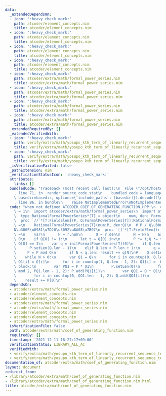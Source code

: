 ```yaml
---
data:
  _extendedDependsOn:
  - icon: ':heavy_check_mark:'
    path: atcoder/element_concepts.nim
    title: atcoder/element_concepts.nim
  - icon: ':heavy_check_mark:'
    path: atcoder/element_concepts.nim
    title: atcoder/element_concepts.nim
  - icon: ':heavy_check_mark:'
    path: atcoder/element_concepts.nim
    title: atcoder/element_concepts.nim
  - icon: ':heavy_check_mark:'
    path: atcoder/element_concepts.nim
    title: atcoder/element_concepts.nim
  - icon: ':heavy_check_mark:'
    path: atcoder/extra/math/formal_power_series.nim
    title: atcoder/extra/math/formal_power_series.nim
  - icon: ':heavy_check_mark:'
    path: atcoder/extra/math/formal_power_series.nim
    title: atcoder/extra/math/formal_power_series.nim
  - icon: ':heavy_check_mark:'
    path: atcoder/extra/math/formal_power_series.nim
    title: atcoder/extra/math/formal_power_series.nim
  - icon: ':heavy_check_mark:'
    path: atcoder/extra/math/formal_power_series.nim
    title: atcoder/extra/math/formal_power_series.nim
  _extendedRequiredBy: []
  _extendedVerifiedWith:
  - icon: ':heavy_check_mark:'
    path: verify/extra/math/yosupo_kth_term_of_linearly_recurrent_sequence_test.nim
    title: verify/extra/math/yosupo_kth_term_of_linearly_recurrent_sequence_test.nim
  - icon: ':heavy_check_mark:'
    path: verify/extra/math/yosupo_kth_term_of_linearly_recurrent_sequence_test.nim
    title: verify/extra/math/yosupo_kth_term_of_linearly_recurrent_sequence_test.nim
  _isVerificationFailed: false
  _pathExtension: nim
  _verificationStatusIcon: ':heavy_check_mark:'
  attributes:
    links: []
  bundledCode: "Traceback (most recent call last):\n  File \"/opt/hostedtoolcache/Python/3.10.1/x64/lib/python3.10/site-packages/onlinejudge_verify/documentation/build.py\"\
    , line 71, in _render_source_code_stat\n    bundled_code = language.bundle(stat.path,\
    \ basedir=basedir, options={'include_paths': [basedir]}).decode()\n  File \"/opt/hostedtoolcache/Python/3.10.1/x64/lib/python3.10/site-packages/onlinejudge_verify/languages/nim.py\"\
    , line 86, in bundle\n    raise NotImplementedError\nNotImplementedError\n"
  code: "when not defined ATCODER_COEF_OF_GENERATING_FUNCTION_HPP:\n  const ATCODER_COEF_OF_GENERATING_FUNCTION_HPP*\
    \ = 1\n  import atcoder/extra/math/formal_power_series\n  import atcoder/element_concepts\n\
    \  type RationalFormalPowerSeries*[T] = object\n    num, den: FormalPowerSeries[T]\n\
    \  proc `//`*[T:FieldElem](P, Q:FormalPowerSeries[T]):RationalFormalPowerSeries[T]\
    \ =\n    RationalFormalPowerSeries[T](num:P, den:Q)\n  # P / Q\u306E\u6DFB\u5B57\
    N\u306E\u8981\u7D20\u3092\u8A08\u7B97\n  proc `[]`*[T:FieldElem](r:RationalFormalPowerSeries[T],N:int):T\
    \ =\n    var\n      P = r.num\n      Q = r.den\n      N = N\n    assert Q[0] !=\
    \ 0\n    if Q[0] != 1:\n      let t = Q[0].inv\n      P *= t;Q *= t\n    assert\
    \ Q[0] == 1\n    var q = initFormalPowerSeries[T](0)\n    if Q.len > P.len + 1:\n\
    \      P.setLen(Q.len - 1)\n    elif Q.len < P.len + 1:\n      q = P div Q\n \
    \     P = P mod Q\n      if N < q.len: result += q[N]\n#    Q.setLen(P.len + 1)\n\
    \    while N > 0:\n      var Q1 = Q\n      for i in countup(0, Q.len - 1, 2):\
    \ Q1[i] = Q[i]\n      for i in countup(1, Q.len - 1, 2): Q1[i] = -Q[i]\n     \
    \ block:\n        var PQ1 = P * Q1\n        P.setLen(0)\n        for i in countup(N\
    \ mod 2, PQ1.len - 1, 2): P.add(PQ1[i])\n        var QQ1 = Q * Q1\n        Q.setLen(0)\n\
    \        for i in countup(0, QQ1.len - 1, 2): Q.add(QQ1[i])\n      N = N div 2\n\
    \    result += P[0]\n"
  dependsOn:
  - atcoder/extra/math/formal_power_series.nim
  - atcoder/element_concepts.nim
  - atcoder/element_concepts.nim
  - atcoder/extra/math/formal_power_series.nim
  - atcoder/extra/math/formal_power_series.nim
  - atcoder/element_concepts.nim
  - atcoder/element_concepts.nim
  - atcoder/extra/math/formal_power_series.nim
  isVerificationFile: false
  path: atcoder/extra/math/coef_of_generating_function.nim
  requiredBy: []
  timestamp: '2021-12-11 18:27:17+09:00'
  verificationStatus: LIBRARY_ALL_AC
  verifiedWith:
  - verify/extra/math/yosupo_kth_term_of_linearly_recurrent_sequence_test.nim
  - verify/extra/math/yosupo_kth_term_of_linearly_recurrent_sequence_test.nim
documentation_of: atcoder/extra/math/coef_of_generating_function.nim
layout: document
redirect_from:
- /library/atcoder/extra/math/coef_of_generating_function.nim
- /library/atcoder/extra/math/coef_of_generating_function.nim.html
title: atcoder/extra/math/coef_of_generating_function.nim
---
```

